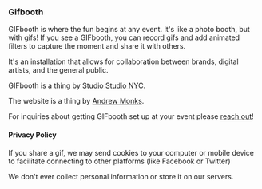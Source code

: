 ### Gifbooth

GIFbooth is where the fun begins at any event. It's like a photo booth, but with gifs! If you see a GIFbooth, you can record gifs and add animated filters to capture the moment and share it with others.

It's an installation that allows for collaboration between brands, digital artists, and the general public.

GIFbooth is a thing by [Studio Studio NYC](//ssttuuddiioo.com/).

The website is a thing by [Andrew Monks](//monks.co).

For inquiries about getting GIFbooth set up at your event please [reach out](mailto:pablo@studiostudio.nyc)!

#### Privacy Policy

If you share a gif, we may send cookies to your computer or mobile device to facilitate connecting to other platforms (like Facebook or Twitter)

We don't ever collect personal information or store it on our servers.
